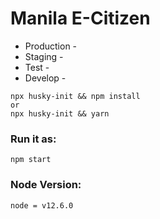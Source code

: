 # Manila E-Citizen

- Production -
- Staging -
- Test -
- Develop -

```
npx husky-init && npm install
or
npx husky-init && yarn
```

### Run it as:

```
npm start
```

### Node Version:

```
node = v12.6.0
```
